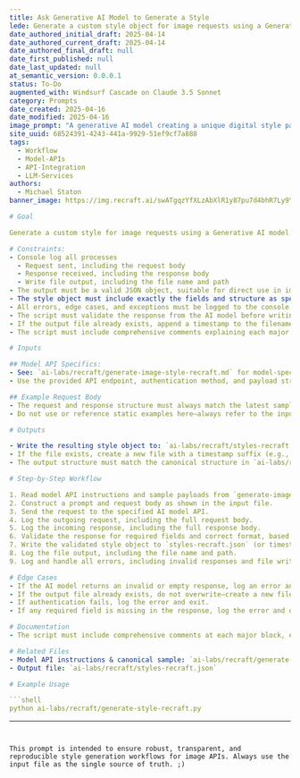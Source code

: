 ```yaml
---
title: Ask Generative AI Model to Generate a Style
lede: Generate a custom style object for image requests using a Generative AI model. This prompt is for scripting and API integration workflows.
date_authored_initial_draft: 2025-04-14
date_authored_current_draft: 2025-04-14
date_authored_final_draft: null
date_first_published: null
date_last_updated: null
at_semantic_version: 0.0.0.1
status: To-Do
augmented_with: Windsurf Cascade on Claude 3.5 Sonnet
category: Prompts
date_created: 2025-04-16
date_modified: 2025-04-16
image_prompt: "A generative AI model creating a unique digital style palette, with swirling colors, abstract shapes, and a neural network motif. Visual elements include sliders, color pickers, and a preview of generated styles, symbolizing creative automation."
site_uuid: 68524391-4243-441a-9929-51ef9cf7a888
tags:
  - Workflow
  - Model-APIs
  - API-Integration
  - LLM-Services
authors:
  - Michael Staton
banner_image: https://img.recraft.ai/swATgqzYfXLzAbXlR1y87pu7d4bhR7Ly9YfP2JEova0/rs:fit:1024:2048:0/raw:1/plain/abs://external/images/d42f96ca-4c3a-47d8-afdc-135a4a28cc67

# Goal

Generate a custom style for image requests using a Generative AI model.

# Constraints:
- Console log all processes
  - Request sent, including the request body
  - Response received, including the response body
  - Write file output, including the file name and path
- The output must be a valid JSON object, suitable for direct use in image generation APIs.
- The style object must include exactly the fields and structure as specified in the latest sample request/response in the input file: `ai-labs/recraft/generate-image-style-recraft.md`. This input file is the SINGLE SOURCE OF TRUTH for required fields and structure. Do not hardcode or assume fields—always read from the input file.
- All errors, edge cases, and exceptions must be logged to the console with clear error messages.
- The script must validate the response from the AI model before writing output. If invalid, log the error and do not write to file.
- If the output file already exists, append a timestamp to the filename to avoid overwriting.
- The script must include comprehensive comments explaining each major logic block.

# Inputs

## Model API Specifics:
- See: `ai-labs/recraft/generate-image-style-recraft.md` for model-specific instructions, sample payloads, and authentication details.
- Use the provided API endpoint, authentication method, and payload structure as specified in that file.

## Example Request Body
- The request and response structure must always match the latest sample in `ai-labs/recraft/generate-image-style-recraft.md`.
- Do not use or reference static examples here—always refer to the input file for the canonical structure.

# Outputs

- Write the resulting style object to: `ai-labs/recraft/styles-recraft.json`
- If the file exists, create a new file with a timestamp suffix (e.g., `styles-recraft-2025-04-14T20-49-42.json`).
- The output structure must match the canonical structure in `ai-labs/recraft/generate-image-style-recraft.md`.

# Step-by-Step Workflow

1. Read model API instructions and sample payloads from `generate-image-style-recraft.md`.
2. Construct a prompt and request body as shown in the input file.
3. Send the request to the specified AI model API.
4. Log the outgoing request, including the full request body.
5. Log the incoming response, including the full response body.
6. Validate the response for required fields and correct format, based on the input file.
7. Write the validated style object to `styles-recraft.json` (or timestamped variant).
8. Log the file output, including the file name and path.
9. Log and handle all errors, including invalid responses and file write issues.

# Edge Cases
- If the AI model returns an invalid or empty response, log an error and do not write output.
- If the output file already exists, do not overwrite—create a new file with a timestamp.
- If authentication fails, log the error and exit.
- If any required field is missing in the response, log the error and do not write output.

# Documentation
- The script must include comprehensive comments at each major block, explaining the logic and any model-specific considerations.

# Related Files
- Model API instructions & canonical sample: `ai-labs/recraft/generate-image-style-recraft.md`
- Output file: `ai-labs/recraft/styles-recraft.json`

# Example Usage

```shell
python ai-labs/recraft/generate-style-recraft.py
```

---
```


This prompt is intended to ensure robust, transparent, and reproducible style generation workflows for image APIs. Always use the input file as the single source of truth. ;)
